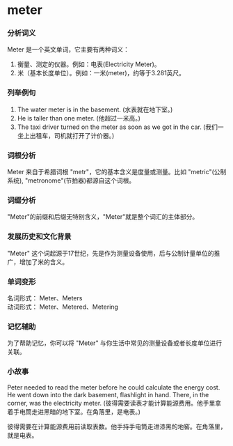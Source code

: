# meter

### 分析词义

  

Meter 是一个英文单词，它主要有两种词义：

  

1.  衡量、测定的仪器。例如：电表(Electricity Meter)。
2.  米（基本长度单位）。例如：一米(meter)，约等于3.281英尺。

  

### 列举例句

  

1.  The water meter is in the basement. (水表就在地下室。)
2.  He is taller than one meter. (他超过一米高。)
3.  The taxi driver turned on the meter as soon as we got in the car. (我们一坐上出租车，司机就打开了计价器。)

  

### 词根分析

  

Meter 来自于希腊词根 "metr"，它的基本含义是度量或测量。比如 "metric"(公制系统), "metronome"(节拍器)都源自这个词根。

  

### 词缀分析

  

"Meter"的前缀和后缀无特别含义，"Meter"就是整个词汇的主体部分。

  

### 发展历史和文化背景

  

"Meter" 这个词起源于17世纪，先是作为测量设备使用，后与公制计量单位的推广，增加了米的含义。

  

### 单词变形

  

名词形式： Meter、Meters  
动词形式： Meter、Metered、Metering

  

### 记忆辅助

  

为了帮助记忆，你可以将 "Meter" 与你生活中常见的测量设备或者长度单位进行关联。

  

### 小故事

  

Peter needed to read the meter before he could calculate the energy cost. He went down into the dark basement, flashlight in hand. There, in the corner, was the electricity meter. (彼得需要读表才能计算能源费用。他手里拿着手电筒走进黑暗的地下室。在角落里，是电表。)

  

彼得需要在计算能源费用前读取表数。他手持手电筒走进漆黑的地窖。在角落里，就是电表。
